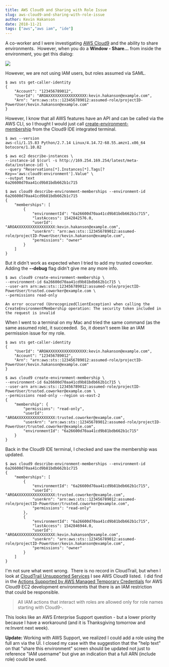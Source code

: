 ```yaml
---
title: AWS Cloud9 and Sharing with Role Issue
slug: aws-cloud9-and-sharing-with-role-issue
author: Kevin Hakanson
date: 2018-11-21
tags: ["aws","aws iam", "ide"]
---
```

A co-worker and I were investigating [AWS Cloud9](https://aws.amazon.com/cloud9/) and the ability to share environments.  However, when you do a **Window - Share...** from inside the environment, you get this dialog:

[![](images/pastedImage_3.png)](images/pastedImage_3.png)

However, we are not using IAM users, but roles assumed via SAML.

```console
$ aws sts get-caller-identity
{
    "Account": "123456789012",
    "UserId": "AROAXXXXXXXXXXXXXXXXX:kevin.hakanson@example.com",
    "Arn": "arn:aws:sts::123456789012:assumed-role/projectID-PowerUser/kevin.hakanson@example.com"
}
```

However, I know that all AWS features have an API and can be called via the AWS CLI, so I thought I would just call [create-environment-membership](https://docs.aws.amazon.com/cli/latest/reference/cloud9/create-environment-membership.html) from the Cloud9 IDE integrated terminal.

```console
$ aws --version
aws-cli/1.15.83 Python/2.7.14 Linux/4.14.72-68.55.amzn1.x86_64 botocore/1.10.82

$ aws ec2 describe-instances \
--instance-id $(curl -s http://169.254.169.254/latest/meta-data/instance-id) \
--query "Reservations[*].Instances[*].Tags[?Key=='aws:cloud9:environment'].Value" \
--output text
6a26600d70aa41cd9b81bdb662b1c715

$ aws cloud9 describe-environment-memberships --environment-id 6a26600d70aa41cd9b81bdb662b1c715
{
    "memberships": [
        {
            "environmentId": "6a26600d70aa41cd9b81bdb662b1c715", 
            "lastAccess": 1542842576.0, 
            "userId": "AROAXXXXXXXXXXXXXXXXX:kevin.hakanson@example.com", 
            "userArn": "arn:aws:sts::123456789012:assumed-role/projectID-PowerUser/kevin.hakanson@example.com", 
            "permissions": "owner"
        }
    ]
}
```

But it didn't work as expected when I tried to add my trusted coworker. Adding the **\--debug** flag didn't give me any more info.

```console
$ aws cloud9 create-environment-membership \
--environment-id 6a26600d70aa41cd9b81bdb662b1c715 \
--user-arn arn:aws:sts::123456789012:assumed-role/projectID-PowerUser/trusted.coworker@example.com \
--permissions read-only

An error occurred (UnrecognizedClientException) when calling the CreateEnvironmentMembership operation: The security token included in the request is invalid
```

When I went to a terminal on my Mac and tried the same command (as the same assumed role), it succeeded.  So, it doesn't seem like an IAM permission issue for my role.

```console
$ aws sts get-caller-identity
{
    "UserId": "AROAXXXXXXXXXXXXXXXXX:kevin.hakanson@example.com",
    "Account": "123456789012",
    "Arn": "arn:aws:sts::123456789012:assumed-role/projectID-PowerUser/kevin.hakanson@example.com"
}

$ aws cloud9 create-environment-membership \
--environment-id 6a26600d70aa41cd9b81bdb662b1c715 \
--user-arn arn:aws:sts::123456789012:assumed-role/projectID-PowerUser/trusted.coworker@example.com \
--permissions read-only --region us-east-2
{
    "membership": {
        "permissions": "read-only",
        "userId": "AROAXXXXXXXXXXXXXXXXX:trusted.coworker@example.com",
        "userArn": "arn:aws:sts::123456789012:assumed-role/projectID-PowerUser/trusted.coworker@example.com",
        "environmentId": "6a26600d70aa41cd9b81bdb662b1c715"
    }
}
```

Back in the Cloud9 IDE terminal, I checked and saw the membership was updated.

```console
$ aws cloud9 describe-environment-memberships --environment-id 6a26600d70aa41cd9b81bdb662b1c715
{
    "memberships": [
        {
            "environmentId": "6a26600d70aa41cd9b81bdb662b1c715",
            "userId": "AROAXXXXXXXXXXXXXXXXX:trusted.coworker@example.com",
            "userArn": "arn:aws:sts::123456789012:assumed-role/projectID-PowerUser/trusted.coworker@example.com",
            "permissions": "read-only"
        },
        {
            "environmentId": "6a26600d70aa41cd9b81bdb662b1c715",
            "lastAccess": 1542846944.0,
            "userId": "AROAXXXXXXXXXXXXXXXXX:kevin.hakanson@example.com",
            "userArn": "arn:aws:sts::123456789012:assumed-role/projectID-PowerUser/kevin.hakanson@example.com",
            "permissions": "owner"
        }
    ]
}
```

I'm not sure what went wrong.  There is no record in CloudTrail, but when I look at [CloudTrail Unsupported Services](https://docs.aws.amazon.com/awscloudtrail/latest/userguide/cloudtrail-unsupported-aws-services.html) I see AWS Cloud9 listed.  I did find in the [Actions Supported by AWS Managed Temporary Credentials](https://docs.aws.amazon.com/cloud9/latest/user-guide/auth-and-access-control.html#auth-and-access-control-temporary-managed-credentials-supported) for AWS Cloud9 EC2 development environments that there is an IAM restriction that could be responsible.

> All IAM actions that interact with roles are allowed only for role names starting with Cloud9-.

This looks like an AWS Enterprise Support question - but a lower priority because I have a workaround (and it is Thanksgiving tomorrow and re:Invent next week).

**Update:**  Working with AWS Support, we realized I could add a role using the full arn via the UI. I closed my case with the suggestion that the "help text" on that "share this environment" screen should  be updated not just to reference "IAM username" but give an indication that a full ARN (include role) could be used.